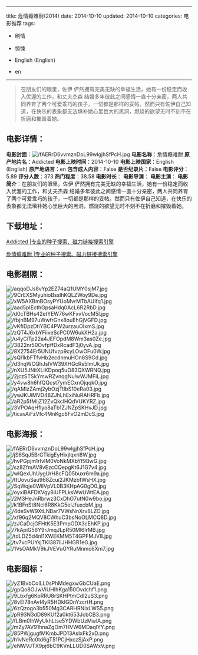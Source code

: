 
---
title: 危情瘾难耐(2014)
date: 2014-10-10
updated: 2014-10-10
categories: 电影推荐
tags:
- 剧情
- 惊悚

- English (English)
- en
---


> 在朋友们的眼里，佐伊 俨然拥有完美无缺的幸福生活，她有一份稳定而收入优渥的工作，和丈夫杰森 结婚多年彼此之间感情一直十分亲密，两人共同养育了两个可爱乖巧的孩子，一切都是那样的妥帖。然而只有佐伊自己知道，在快乐的表象都无法填补她心里巨大的黑洞，燃烧的欲望无时不刻不在折磨和摧毁着她。

## **电影详情**：

**电影封面**：<img src="https://image.tmdb.org/t/p/w200/fAERrD6vvmznDoL99wlgjhSfPcH.jpg" alt="/fAERrD6vvmznDoL99wlgjhSfPcH.jpg" title="/fAERrD6vvmznDoL99wlgjhSfPcH.jpg">
**电影名称**：危情瘾难耐
**原产地片名**：Addicted
**电影上映时间**：2014-10-10
**电影上映国家**：English (English)
**原产地语言**：en
**包含成人内容**：False
**是否纪录片**：False
**电影评分**：5.89
**评分人数**：373
**热门程度**：38.58
**电影时长**：
**电影导演**：
**电影主演**：
**电影简介**：在朋友们的眼里，佐伊 俨然拥有完美无缺的幸福生活，她有一份稳定而收入优渥的工作，和丈夫杰森 结婚多年彼此之间感情一直十分亲密，两人共同养育了两个可爱乖巧的孩子，一切都是那样的妥帖。然而只有佐伊自己知道，在快乐的表象都无法填补她心里巨大的黑洞，燃烧的欲望无时不刻不在折磨和摧毁着她。

## **下载地址**：
[Addicted |专业的种子搜索、磁力链接搜索引擎](https://movie.amd794.com:2083/?search=Addicted&ordering=&mode=match_phrase&page_size=10&page=1)

[危情瘾难耐 |专业的种子搜索、磁力链接搜索引擎](https://movie.amd794.com:2083/?search=%E5%8D%B1%E6%83%85%E7%98%BE%E9%9A%BE%E8%80%90&ordering=&mode=match_phrase&page_size=10&page=1)
 

## **电影剧照**：
<img src="https://image.tmdb.org/t/p/original/aqqoDJs8vYp2EZ74aQ1UMY0sjM7.jpg" alt="/aqqoDJs8vYp2EZ74aQ1UMY0sjM7.jpg" title="/aqqoDJs8vYp2EZ74aQ1UMY0sjM7.jpg"><img src="https://image.tmdb.org/t/p/original/9CrEXSMyuhioBsslhKQLZWoy9De.jpg" alt="/9CrEXSMyuhioBsslhKQLZWoy9De.jpg" title="/9CrEXSMyuhioBsslhKQLZWoy9De.jpg"><img src="https://image.tmdb.org/t/p/original/xW5AXBmBOsyPYUoMvrMTbAUIfq1.jpg" alt="/xW5AXBmBOsyPYUoMvrMTbAUIfq1.jpg" title="/xW5AXBmBOsyPYUoMvrMTbAUIfq1.jpg"><img src="https://image.tmdb.org/t/p/original/aad5pIEcthGpsaHdq0AcL6R2RbD.jpg" alt="/aad5pIEcthGpsaHdq0AcL6R2RbD.jpg" title="/aad5pIEcthGpsaHdq0AcL6R2RbD.jpg"><img src="https://image.tmdb.org/t/p/original/d0cTBHs42etYEW76wKFxvVocM5l.jpg" alt="/d0cTBHs42etYEW76wKFxvVocM5l.jpg" title="/d0cTBHs42etYEW76wKFxvVocM5l.jpg"><img src="https://image.tmdb.org/t/p/original/fbjnBM97uWwfrGnx8ouEhGjVGFD.jpg" alt="/fbjnBM97uWwfrGnx8ouEhGjVGFD.jpg" title="/fbjnBM97uWwfrGnx8ouEhGjVGFD.jpg"><img src="https://image.tmdb.org/t/p/original/vKfiDpzDtiYBC4PW2urzauOIxmS.jpg" alt="/vKfiDpzDtiYBC4PW2urzauOIxmS.jpg" title="/vKfiDpzDtiYBC4PW2urzauOIxmS.jpg"><img src="https://image.tmdb.org/t/p/original/zQT4J6xbYFiiveScPC0W6ukXH2a.jpg" alt="/zQT4J6xbYFiiveScPC0W6ukXH2a.jpg" title="/zQT4J6xbYFiiveScPC0W6ukXH2a.jpg"><img src="https://image.tmdb.org/t/p/original/u4yCiTp22a4JEFOpdM8Wm3as0Ze.jpg" alt="/u4yCiTp22a4JEFOpdM8Wm3as0Ze.jpg" title="/u4yCiTp22a4JEFOpdM8Wm3as0Ze.jpg"><img src="https://image.tmdb.org/t/p/original/3822nr50OvfpffDxRcadF3j0yvA.jpg" alt="/3822nr50OvfpffDxRcadF3j0yvA.jpg" title="/3822nr50OvfpffDxRcadF3j0yvA.jpg"><img src="https://image.tmdb.org/t/p/original/8X2754Er5UNUfvzp9cyLOwOFu0W.jpg" alt="/8X2754Er5UNUfvzp9cyLOwOFu0W.jpg" title="/8X2754Er5UNUfvzp9cyLOwOFu0W.jpg"><img src="https://image.tmdb.org/t/p/original/sQl1kbFTfvHb2ecdnmuHOn6S9Cd.jpg" alt="/sQl1kbFTfvHb2ecdnmuHOn6S9Cd.jpg" title="/sQl1kbFTfvHb2ecdnmuHOn6S9Cd.jpg"><img src="https://image.tmdb.org/t/p/original/d3hqWCQIrJslVW39XHGcRs5ImUk.jpg" alt="/d3hqWCQIrJslVW39XHGcRs5ImUk.jpg" title="/d3hqWCQIrJslVW39XHGcRs5ImUk.jpg"><img src="https://image.tmdb.org/t/p/original/nXU5Jf4tXLiKDpoq5uO83QXWRNQ.jpg" alt="/nXU5Jf4tXLiKDpoq5uO83QXWRNQ.jpg" title="/nXU5Jf4tXLiKDpoq5uO83QXWRNQ.jpg"><img src="https://image.tmdb.org/t/p/original/2jczSTSkYmwRZvnqgNulwWJMFiL.jpg" alt="/2jczSTSkYmwRZvnqgNulwWJMFiL.jpg" title="/2jczSTSkYmwRZvnqgNulwWJMFiL.jpg"><img src="https://image.tmdb.org/t/p/original/y4vw8h6hfQQcst7ymECxnOjqqkO.jpg" alt="/y4vw8h6hfQQcst7ymECxnOjqqkO.jpg" title="/y4vw8h6hfQQcst7ymECxnOjqqkO.jpg"><img src="https://image.tmdb.org/t/p/original/qAMlzZAmj2ybOzjTtlbS10eRa03.jpg" alt="/qAMlzZAmj2ybOzjTtlbS10eRa03.jpg" title="/qAMlzZAmj2ybOzjTtlbS10eRa03.jpg"><img src="https://image.tmdb.org/t/p/original/ywJKUiMVD48ZJhLhExiNuRAHRFb.jpg" alt="/ywJKUiMVD48ZJhLhExiNuRAHRFb.jpg" title="/ywJKUiMVD48ZJhLhExiNuRAHRFb.jpg"><img src="https://image.tmdb.org/t/p/original/aR2p5fMIjZ12ZvQkclHQdVUKYRZ.jpg" alt="/aR2p5fMIjZ12ZvQkclHQdVUKYRZ.jpg" title="/aR2p5fMIjZ12ZvQkclHQdVUKYRZ.jpg"><img src="https://image.tmdb.org/t/p/original/3VPOAqHflyo8aTb1ZJNZpSKHvJD.jpg" alt="/3VPOAqHflyo8aTb1ZJNZpSKHvJD.jpg" title="/3VPOAqHflyo8aTb1ZJNZpSKHvJD.jpg"><img src="https://image.tmdb.org/t/p/original/ticavAiFzVfc4MnKgc6FvO2mDcS.jpg" alt="/ticavAiFzVfc4MnKgc6FvO2mDcS.jpg" title="/ticavAiFzVfc4MnKgc6FvO2mDcS.jpg">

## **电影海报**：
<img src="https://image.tmdb.org/t/p/original/fAERrD6vvmznDoL99wlgjhSfPcH.jpg" alt="/fAERrD6vvmznDoL99wlgjhSfPcH.jpg" title="/fAERrD6vvmznDoL99wlgjhSfPcH.jpg"><img src="https://image.tmdb.org/t/p/original/jS6SqJ5BrGTkigEyHixjIqxri8W.jpg" alt="/jS6SqJ5BrGTkigEyHixjIqxri8W.jpg" title="/jS6SqJ5BrGTkigEyHixjIqxri8W.jpg"><img src="https://image.tmdb.org/t/p/original/hvPGpjm1rIvIM0VoNkMXbYf9BwG.jpg" alt="/hvPGpjm1rIvIM0VoNkMXbYf9BwG.jpg" title="/hvPGpjm1rIvIM0VoNkMXbYf9BwG.jpg"><img src="https://image.tmdb.org/t/p/original/sz8ZfmAV8vEzcCQepgKt6J1G7v4.jpg" alt="/sz8ZfmAV8vEzcCQepgKt6J1G7v4.jpg" title="/sz8ZfmAV8vEzcCQepgKt6J1G7v4.jpg"><img src="https://image.tmdb.org/t/p/original/wlQexUhUygUrH8cFQ05buxr6m9a.jpg" alt="/wlQexUhUygUrH8cFQ05buxr6m9a.jpg" title="/wlQexUhUygUrH8cFQ05buxr6m9a.jpg"><img src="https://image.tmdb.org/t/p/original/ttUovuSau968Zcui2JKMzbfWsHX.jpg" alt="/ttUovuSau968Zcui2JKMzbfWsHX.jpg" title="/ttUovuSau968Zcui2JKMzbfWsHX.jpg"><img src="https://image.tmdb.org/t/p/original/SqWqje0WiIVpVL0B3KHpAG0gD0.jpg" alt="/SqWqje0WiIVpVL0B3KHpAG0gD0.jpg" title="/SqWqje0WiIVpVL0B3KHpAG0gD0.jpg"><img src="https://image.tmdb.org/t/p/original/oyxiBAFDXVgy8iUFPLksWwUWtEA.jpg" alt="/oyxiBAFDXVgy8iUFPLksWwUWtEA.jpg" title="/oyxiBAFDXVgy8iUFPLksWwUWtEA.jpg"><img src="https://image.tmdb.org/t/p/original/2M3HeJnRbrwz3CxDhO7utN0w9bo.jpg" alt="/2M3HeJnRbrwz3CxDhO7utN0w9bo.jpg" title="/2M3HeJnRbrwz3CxDhO7utN0w9bo.jpg"><img src="https://image.tmdb.org/t/p/original/k1BFnSt8Ncl6R8KkG5eIJfuxcbM.jpg" alt="/k1BFnSt8Ncl6R8KkG5eIJfuxcbM.jpg" title="/k1BFnSt8Ncl6R8KkG5eIJfuxcbM.jpg"><img src="https://image.tmdb.org/t/p/original/4deSvW9XtLNBar7VWsNnXrv8LZO.jpg" alt="/4deSvW9XtLNBar7VWsNnXrv8LZO.jpg" title="/4deSvW9XtLNBar7VWsNnXrv8LZO.jpg"><img src="https://image.tmdb.org/t/p/original/xf96q2MQV8CWhuC3bsNoOLMCQ8D.jpg" alt="/xf96q2MQV8CWhuC3bsNoOLMCQ8D.jpg" title="/xf96q2MQV8CWhuC3bsNoOLMCQ8D.jpg"><img src="https://image.tmdb.org/t/p/original/zJCaDcjGFHtK5E3PmpODX3cEhKP.jpg" alt="/zJCaDcjGFHtK5E3PmpODX3cEhKP.jpg" title="/zJCaDcjGFHtK5E3PmpODX3cEhKP.jpg"><img src="https://image.tmdb.org/t/p/original/7kApiG56Y9rJmqJLpR50Ml6lrMB.jpg" alt="/7kApiG56Y9rJmqJLpR50Ml6lrMB.jpg" title="/7kApiG56Y9rJmqJLpR50Ml6lrMB.jpg"><img src="https://image.tmdb.org/t/p/original/tdLDZ5d4nl1XWEKMM5T4GPFMJV8.jpg" alt="/tdLDZ5d4nl1XWEKMM5T4GPFMJV8.jpg" title="/tdLDZ5d4nl1XWEKMM5T4GPFMJV8.jpg"><img src="https://image.tmdb.org/t/p/original/tv7vcPUYsjTKI387liJHHGR1eG.jpg" alt="/tv7vcPUYsjTKI387liJHHGR1eG.jpg" title="/tv7vcPUYsjTKI387liJHHGR1eG.jpg"><img src="https://image.tmdb.org/t/p/original/1VsOAMkV9kJVEVuGYRuMnmc6Xm7.jpg" alt="/1VsOAMkV9kJVEVuGYRuMnmc6Xm7.jpg" title="/1VsOAMkV9kJVEVuGYRuMnmc6Xm7.jpg">

## **电影图标**：
<img src="https://image.tmdb.org/t/p/original/yZ1BvbCoILL0sPhMdegxwGbCUaE.png" alt="/yZ1BvbCoILL0sPhMdegxwGbCUaE.png" title="/yZ1BvbCoILL0sPhMdegxwGbCUaE.png"><img src="https://image.tmdb.org/t/p/original/gpQo8OJwViUHIhKga150Ovdchf1.png" alt="/gpQo8OJwViUHIhKga150Ovdchf1.png" title="/gpQo8OJwViUHIhKga150Ovdchf1.png"><img src="https://image.tmdb.org/t/p/original/9Lbxfg6KoRRU8rSKHPtmCdl2uS3.png" alt="/9Lbxfg6KoRRU8rSKHPtmCdl2uS3.png" title="/9Lbxfg6KoRRU8rSKHPtmCdl2uS3.png"><img src="https://image.tmdb.org/t/p/original/8vEl78nAvI4yR5HDkIGDnYzcrtH.png" alt="/8vEl78nAvI4yR5HDkIGDnYzcrtH.png" title="/8vEl78nAvI4yR5HDkIGDnYzcrtH.png"><img src="https://image.tmdb.org/t/p/original/6zQzogo3b550Mg3CARHRNIxLWS5.png" alt="/6zQzogo3b550Mg3CARHRNIxLWS5.png" title="/6zQzogo3b550Mg3CARHRNIxLWS5.png"><img src="https://image.tmdb.org/t/p/original/pR93N3dD89KUf2a0kt653JcbCB3.png" alt="/pR93N3dD89KUf2a0kt653JcbCB3.png" title="/pR93N3dD89KUf2a0kt653JcbCB3.png"><img src="https://image.tmdb.org/t/p/original/fLBm0IhWyUkhLtse5YDWbUzMwlA.png" alt="/fLBm0IhWyUkhLtse5YDWbUzMwlA.png" title="/fLBm0IhWyUkhLtse5YDWbUzMwlA.png"><img src="https://image.tmdb.org/t/p/original/mZy7AV91hnaZgOm7HVW6MDaqlYY.png" alt="/mZy7AV91hnaZgOm7HVW6MDaqlYY.png" title="/mZy7AV91hnaZgOm7HVW6MDaqlYY.png"><img src="https://image.tmdb.org/t/p/original/85PWjgugfMKmbJPD13AsIxFk2xD.png" alt="/85PWjgugfMKmbJPD13AsIxFk2xD.png" title="/85PWjgugfMKmbJPD13AsIxFk2xD.png"><img src="https://image.tmdb.org/t/p/original/h1vNeRc0td6gT51PCjHxczSjAxP.png" alt="/h1vNeRc0td6gT51PCjHxczSjAxP.png" title="/h1vNeRc0td6gT51PCjHxczSjAxP.png"><img src="https://image.tmdb.org/t/p/original/eNWVJTX9pj6bC9KVnLLUD0SAWxV.png" alt="/eNWVJTX9pj6bC9KVnLLUD0SAWxV.png" title="/eNWVJTX9pj6bC9KVnLLUD0SAWxV.png">
